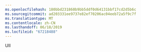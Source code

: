 ```yaml
---
ms.openlocfilehash: 180bbd231860b9bb5ddf0d64131bbf17cd2d5b6c
ms.sourcegitcommit: ad203331ee9737e82ef70206ac04eeb72a5f9c7f
ms.translationtype: MT
ms.contentlocale: zh-CN
ms.lasthandoff: 06/18/2019
ms.locfileid: "67218488"
---
```

UII